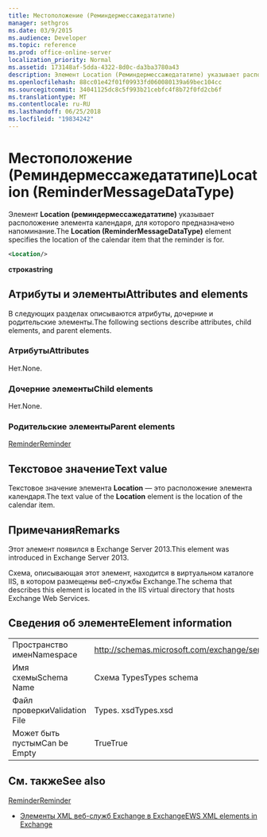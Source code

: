```yaml
---
title: Местоположение (Реминдермессажедататипе)
manager: sethgros
ms.date: 03/9/2015
ms.audience: Developer
ms.topic: reference
ms.prod: office-online-server
localization_priority: Normal
ms.assetid: 173148af-5dda-4322-8d0c-da3ba3780a43
description: Элемент Location (Реминдермессажедататипе) указывает расположение элемента календаря, для которого предназначено напоминание.
ms.openlocfilehash: 88cc01e42f01f09933fd060080139a69bec104cc
ms.sourcegitcommit: 34041125dc8c5f993b21cebfc4f8b72f0fd2cb6f
ms.translationtype: MT
ms.contentlocale: ru-RU
ms.lasthandoff: 06/25/2018
ms.locfileid: "19834242"
---
```

# <a name="location-remindermessagedatatype"></a><span data-ttu-id="9a074-103">Местоположение (Реминдермессажедататипе)</span><span class="sxs-lookup"><span data-stu-id="9a074-103">Location (ReminderMessageDataType)</span></span>

<span data-ttu-id="9a074-104">Элемент **Location (реминдермессажедататипе)** указывает расположение элемента календаря, для которого предназначено напоминание.</span><span class="sxs-lookup"><span data-stu-id="9a074-104">The **Location (ReminderMessageDataType)** element specifies the location of the calendar item that the reminder is for.</span></span> 
  
```xml
<Location/>
```

 <span data-ttu-id="9a074-105">**строка**</span><span class="sxs-lookup"><span data-stu-id="9a074-105">**string**</span></span>
## <a name="attributes-and-elements"></a><span data-ttu-id="9a074-106">Атрибуты и элементы</span><span class="sxs-lookup"><span data-stu-id="9a074-106">Attributes and elements</span></span>

<span data-ttu-id="9a074-107">В следующих разделах описываются атрибуты, дочерние и родительские элементы.</span><span class="sxs-lookup"><span data-stu-id="9a074-107">The following sections describe attributes, child elements, and parent elements.</span></span>
  
### <a name="attributes"></a><span data-ttu-id="9a074-108">Атрибуты</span><span class="sxs-lookup"><span data-stu-id="9a074-108">Attributes</span></span>

<span data-ttu-id="9a074-109">Нет.</span><span class="sxs-lookup"><span data-stu-id="9a074-109">None.</span></span>
  
### <a name="child-elements"></a><span data-ttu-id="9a074-110">Дочерние элементы</span><span class="sxs-lookup"><span data-stu-id="9a074-110">Child elements</span></span>

<span data-ttu-id="9a074-111">Нет.</span><span class="sxs-lookup"><span data-stu-id="9a074-111">None.</span></span>
  
### <a name="parent-elements"></a><span data-ttu-id="9a074-112">Родительские элементы</span><span class="sxs-lookup"><span data-stu-id="9a074-112">Parent elements</span></span>

[<span data-ttu-id="9a074-113">Reminder</span><span class="sxs-lookup"><span data-stu-id="9a074-113">Reminder</span></span>](reminder.md)
  
## <a name="text-value"></a><span data-ttu-id="9a074-114">Текстовое значение</span><span class="sxs-lookup"><span data-stu-id="9a074-114">Text value</span></span>

<span data-ttu-id="9a074-115">Текстовое значение элемента **Location** — это расположение элемента календаря.</span><span class="sxs-lookup"><span data-stu-id="9a074-115">The text value of the **Location** element is the location of the calendar item.</span></span> 
  
## <a name="remarks"></a><span data-ttu-id="9a074-116">Примечания</span><span class="sxs-lookup"><span data-stu-id="9a074-116">Remarks</span></span>

<span data-ttu-id="9a074-117">Этот элемент появился в Exchange Server 2013.</span><span class="sxs-lookup"><span data-stu-id="9a074-117">This element was introduced in Exchange Server 2013.</span></span>
  
<span data-ttu-id="9a074-118">Схема, описывающая этот элемент, находится в виртуальном каталоге IIS, в котором размещены веб-службы Exchange.</span><span class="sxs-lookup"><span data-stu-id="9a074-118">The schema that describes this element is located in the IIS virtual directory that hosts Exchange Web Services.</span></span>
  
## <a name="element-information"></a><span data-ttu-id="9a074-119">Сведения об элементе</span><span class="sxs-lookup"><span data-stu-id="9a074-119">Element information</span></span>

|||
|:-----|:-----|
|<span data-ttu-id="9a074-120">Пространство имен</span><span class="sxs-lookup"><span data-stu-id="9a074-120">Namespace</span></span>  <br/> |http://schemas.microsoft.com/exchange/services/2006/types  <br/> |
|<span data-ttu-id="9a074-121">Имя схемы</span><span class="sxs-lookup"><span data-stu-id="9a074-121">Schema Name</span></span>  <br/> |<span data-ttu-id="9a074-122">Схема Types</span><span class="sxs-lookup"><span data-stu-id="9a074-122">Types schema</span></span>  <br/> |
|<span data-ttu-id="9a074-123">Файл проверки</span><span class="sxs-lookup"><span data-stu-id="9a074-123">Validation File</span></span>  <br/> |<span data-ttu-id="9a074-124">Types. xsd</span><span class="sxs-lookup"><span data-stu-id="9a074-124">Types.xsd</span></span>  <br/> |
|<span data-ttu-id="9a074-125">Может быть пустым</span><span class="sxs-lookup"><span data-stu-id="9a074-125">Can be Empty</span></span>  <br/> |<span data-ttu-id="9a074-126">True</span><span class="sxs-lookup"><span data-stu-id="9a074-126">True</span></span>  <br/> |
   
## <a name="see-also"></a><span data-ttu-id="9a074-127">См. также</span><span class="sxs-lookup"><span data-stu-id="9a074-127">See also</span></span>



[<span data-ttu-id="9a074-128">Reminder</span><span class="sxs-lookup"><span data-stu-id="9a074-128">Reminder</span></span>](reminder.md)


- [<span data-ttu-id="9a074-129">Элементы XML веб-служб Exchange в Exchange</span><span class="sxs-lookup"><span data-stu-id="9a074-129">EWS XML elements in Exchange</span></span>](ews-xml-elements-in-exchange.md)

